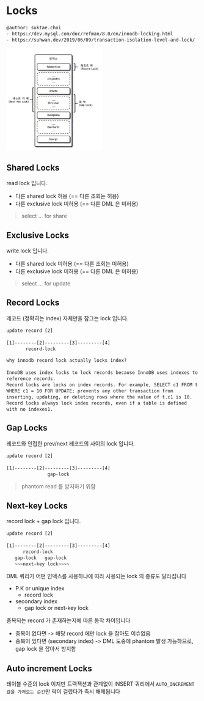 # Locks

```
@author: suktae.choi
- https://dev.mysql.com/doc/refman/8.0/en/innodb-locking.html
- https://suhwan.dev/2019/06/09/transaction-isolation-level-and-lock/
```

<img src="1.png" width="50%">

## Shared Locks
read lock 입니다.

- 다른 shared lock 허용 (== 다른 조회는 허용)
- 다른 exclusive lock 미허용 (== 다른 DML 은 미허용)

> select ... for share

## Exclusive Locks
write lock 입니다.

- 다른 shared lock 미허용 (== 다른 조회는 미허용)
- 다른 exclusive lock 미허용 (== 다른 DML 은 미허용)

> select ... for update

## Record Locks
레코드 (정확히는 index) 자체만을 잠그는 lock 입니다.

```
update record [2]

[1]--------[2]---------[3]---------[4]
       record-lock
```

```text
why innodb record lock actually locks index?

InnoDB uses index locks to lock records because InnoDB uses indexes to reference records.
Record locks are locks on index records. For example, SELECT c1 FROM t WHERE c1 = 10 FOR UPDATE; prevents any other transaction from inserting, updating, or deleting rows where the value of t.c1 is 10.
Record locks always lock index records, even if a table is defined with no indexes1.

```

## Gap Locks
레코드와 인접한 prev/next 레코드의 사이의 lock 입니다.

```
update record [2]

[1]--------[2]---------[3]---------[4]
               gap-lock
```

> phantom read 를 방지하기 위함

## Next-key Locks
record lock + gap lock 입니다.

```
update record [2]

[1]--------[2]---------[3]---------[4]
      record-lock
   gap-lock   gap-lock
   ~~~next-key lock~~~~
```

DML 쿼리가 어떤 인덱스를 사용하냐에 따라 사용되는 lock 의 종류도 달라집니다
- P.K or unique index
  - record lock
- secondary index
  - gap lock or next-key lock
  
중복되는 record 가 존재하는지에 따른 동작 차이입니다
- 중복이 없다면 -> 해당 record 에만 lock 을 잡아도 이슈없음
- 중복이 있다면 (secondary index) -> DML 도중에 phantom 발생 가능하므로, gap lock 을 잡아서 방지함

## Auto increment Locks
테이블 수준의 lock 이지만 트랙잭션과 관계없이 INSERT 쿼리에서 `AUTO_INCREMENT 값을 가져오는 순간`만 락이 걸렸다가 즉시 해제됩니다
